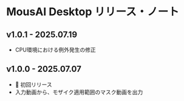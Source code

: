 # MousAI Desktop リリース・ノート

## v1.0.1 - 2025.07.19
- CPU環境における例外発生の修正

## v1.0.0 - 2025.07.07
- 🎉 初回リリース
- 入力動画から、モザイク適用範囲のマスク動画を出力